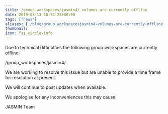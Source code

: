 ```yaml
---
title: /group_workspaces/jasmin4/ volumes are currently offline
date: 2019-03-13 16:52:22+00:00
tags: ['news']
aliases: ['/blog/group_workspacesjasmin4-volumes-are-currently-offline']
thumbnail: 
icon: fas circle-info
---
```

Due to technical difficulties the following group workspaces are currently offline:


/group\_workspaces/jasmin4/


We are working to resolve this issue but are unable to provide a time frame for resolution at present.


We will continue to post updates when available.


We apologise for any inconveniences this may cause.


JASMIN Team

